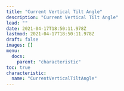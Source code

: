 ```yaml
---
title: "Current Vertical Tilt Angle"
description: "Current Vertical Tilt Angle"
lead: ""
date: 2021-04-17T18:50:11.978Z
lastmod: 2021-04-17T18:50:11.978Z
draft: false
images: []
menu:
  docs:
    parent: "characteristic"
toc: true
characteristic:
  name: "CurrentVerticalTiltAngle"
---
```

